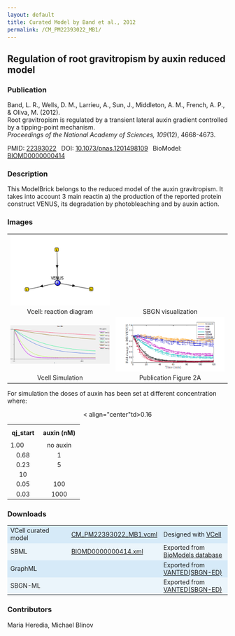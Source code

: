 ```yaml
---
layout: default
title: Curated Model by Band et al., 2012
permalink: /CM_PM22393022_MB1/
---
```

## Regulation of root gravitropism by auxin reduced model

### Publication 

Band, L. R., Wells, D. M., Larrieu, A., Sun, J., Middleton, A. M., French, A. P., & Oliva, M. (2012). <br />
Root gravitropism is regulated by a transient lateral auxin gradient controlled by a tipping-point mechanism. <br/>
<i>Proceedings of the National Academy of Sciences, 109</i>(12), 4668-4673.

 PMID: <a href="https://www.ncbi.nlm.nih.gov/pubmed/?term=22393022">22393022</a>&ensp; 
 DOI: <a href="https://doi.org/10.1073/pnas.1201498109">10.1073/pnas.1201498109</a>&ensp;
 BioModel: <a href="https://www.ebi.ac.uk/biomodels/BIOMD0000000413">BIOMD0000000414</a><br/>

### Description
This ModelBrick belongs to the reduced model of the auxin gravitropism. It takes into account 3 main reactin a) the production of the reported protein construct VENUS, its degradation by photobleaching and by auxin action. 

### Images
<center>
 <table> 
 <tr>
  <td align="center" >
   <a href="https://modelbricks.github.io/images/Vcellimages/CM_PM22393022_MB1_Vcell_diagram.PNG">
   <img align="center" src="/images/Vcellimages/CM_PM22393022_MB1_Vcell_diagram.PNG" /></a></td>
  <td align="center" >
  <!-- <a href="https://modelbricks.github.io/images/SBGNfiles/cuttswitch_SBGN.PNG">
   <img align="center" src= "/images/SBGNfiles/cuttswitch_SBGN.PNG" > </a>--></td>
 </tr>
 <tr>
  <td align="center"> Vcell: reaction diagram </td>
  <td align="center"> SBGN visualization </td>
   </tr>
  <tr>
   <td align="center" widht="400">
    <a href="https://modelbricks.github.io/images/Vcellimages/CM_PM22393022_MB1_Vcell_sim.PNG">
    <img align="center" src="/images/Vcellimages/CM_PM22393022_MB1_Vcell_sim.PNG"  /></a></td> 
   <td align="center" >
    <a href="https://modelbricks.github.io/images/SBGNfiles/CM_PM22393022_MB1_papersim.PNG.PNG">
    <img align="center" src="/images/SBGNfiles/CM_PM22393022_MB1_papersim.PNG" /></a></td>
  </tr>
  <tr>
   <td align="center"> Vcell Simulation </td>
   <td align="center"> Publication Figure 2A </td>
  </tr>
 </table>
</center>

For simulation the doses of auxin has been set at different concentration where:

<center>
<table >
  <th align="center" style="padding:10px" > <strong> qj_start </strong> </th>
  <th align="center" style="padding:10px" >  <strong> auxin (nM) </strong> </th>
   <tr><td>1.00</td>
    <td align="center">no auxin</td></tr>
   <tr><td align="center">0.68</td>
    <td align="center">1 </td></tr>
   <tr><td align="center">0.23</td> 
    <td align="center">5</td> </tr>
   <tr>< align="center"td>0.16</td> 
    <td align="center">10</td> </tr>
   <tr><td align="center">0.05</td> 
    <td align="center">100</td></tr> 
   <tr><td align="center">0.03</td> 
    <td align="center">1000</td></tr>
</table>
</center> 


### Downloads
<center>
 <table>
  <td width="33%" bgcolor="#D6EAF8"> VCell curated model </td>
  <td width="33%" bgcolor="#D6EAF8"><a href="/modelbricks/VCML_SBMLfiles/CM_PM22393022_MB1.vcml">CM_PM22393022_MB1.vcml</a></td>
  <td width="33%" bgcolor="#D6EAF8"> Designed with <a href="http://vcell.org"> VCell</a></td>
  <tr>
   <td bgcolor="#EBF5FB"> SBML </td>
   <td bgcolor="#EBF5FB"><a href="/modelbricks/VCML_SBMLfiles/BIOMD0000000414.xml">BIOMD0000000414.xml</a></td>
   <td bgcolor="#EBF5FB"> Exported from <a href="https://www.ebi.ac.uk/biomodels/BIOMD0000000414">BioModels database</a></td>
  </tr>
  <tr>
  
   <td bgcolor="#D6EAF8">GraphML </td>
   <td bgcolor="#D6EAF8"><!--<a href="/modelbricks/SBGNexecutablefiles/CM_PM22393022_MB1.graphml">CM_PM22393022_MB1.graphml</a>--></td>
   <td bgcolor="#D6EAF8"> Exported from <a href="https://immersive-analytics.infotech.monash.edu/vanted/addons/sbgn-ed/">VANTED(SBGN-ED)</a></td>
  </tr>
  <tr>
   <td bgcolor="#EBF5FB">SBGN-ML </td>
   <td bgcolor="#EBF5FB"><!--<a href="/modelbricks/SBGNexecutablefiles/CM_PM22393022_MB1.sbgn">CM_PM22393022_MB1.sbgn</a>--></td>
   <td bgcolor="#EBF5FB"> Exported from <a href="https://immersive-analytics.infotech.monash.edu/vanted/addons/sbgn-ed/">VANTED(SBGN-ED)</a></td>
  </tr>
 </table>
</center>
  
  
### Contributors
Maria Heredia, Michael Blinov
